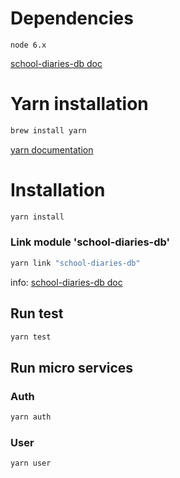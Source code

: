 Dependencies
====================

```
node 6.x
```

[school-diaries-db doc](https://bitbucket.org/gise_da/school-diaries-db)

Yarn installation
====================

```bash
brew install yarn
```

[yarn documentation](https://yarnpkg.com/lang/en/docs/install/)


Installation
====================
```bash
yarn install
```

### Link module 'school-diaries-db'

```bash
yarn link "school-diaries-db"
```

info: [school-diaries-db doc](https://bitbucket.org/gise_da/school-diaries-db)

## Run test

```bash
yarn test
```

## Run micro services

### Auth

```bash
yarn auth
```

### User

```bash
yarn user
```
